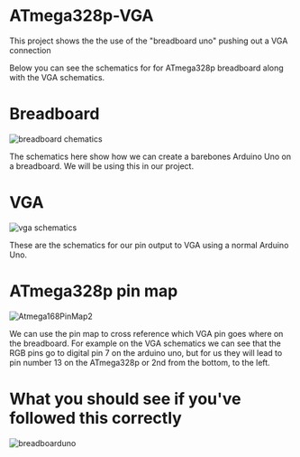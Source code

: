 # ATmega328p-VGA
This project shows the the use of the "breadboard uno" pushing out a VGA connection

Below you can see the schematics for for ATmega328p breadboard along with the VGA schematics. 


# Breadboard 
![breadboard chematics](https://user-images.githubusercontent.com/118654680/213867208-94886ece-999f-4019-bb38-40d85b77fbd2.PNG)

The schematics here show how we can create a barebones Arduino Uno on a breadboard. We will be using this in our project.

# VGA
![vga schematics](https://user-images.githubusercontent.com/118654680/213867251-b6814b13-22f2-42fd-98b5-5c088a1533e8.PNG)

These are the schematics for our pin output to VGA using a normal Arduino Uno. 

# ATmega328p pin map
![Atmega168PinMap2](https://user-images.githubusercontent.com/118654680/213867301-30c11749-6c87-4ad3-b327-468676f37743.png)

We can use the pin map to cross reference which VGA pin goes where on the breadboard. For example on the VGA schematics we can see that the RGB pins go to 
digital pin 7 on the arduino uno, but for us they will lead to pin number 13 on the ATmega328p or 2nd from the bottom, to the left.

# What you should see if you've followed this correctly
![breadboarduno](https://github.com/sdcat404/ATmega328p-VGA/assets/118654680/558be14d-01ce-42b1-9b1c-a6ffb6ddadf7)
